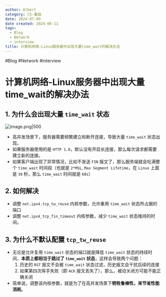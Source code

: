 ```yaml
---
author: Albert
category: CS-基础
date: 2024-07-09
date created: 2024-06-11
tags:
  - Blog
  - Network
  - interview
title: 计算机网络-Linux服务器中出现大量time_wait的解决办法
---
```

#Blog #Network #interview 

# 计算机网络-Linux服务器中出现大量time_wait的解决办法

## 1. 为什么会出现大量 `time_wait` 状态

![image.png|500](https://img-20221128.oss-cn-shanghai.aliyuncs.com/img-2023-05/20240216150748.png)

- 高并发场景下，服务器需要频繁建立和断开连接，导致大量 `time_wait` 状态出现。
- 如果服务器使用的是 `HTTP 1.0`，默认没有开启长连接，那么每次请求都需要建立新的连接。
- 如果客户端出现了异常情况，比如不发送 `FIN` 报文了，那么服务端就会吃满整个 `time_wait` 时间段（也就是 `2*MSL`, `Max Segment Lifetime`，在 `Linux` 上面是 `30` 秒，那么 `time_wait` 时间就是 `60s`） 

## 2. 如何解决

- 调整 `net.ipv4.tcp_tw_reuse` 内核参数，允许重用 `time_wait` 状态所占据的端口
- 调整 `net.ipv4_tcp_fin_timeout` 内核参数，减少 `time_wait` 状态维持的时间。

## 3. 为什么不默认配置 `tcp_tw_reuse` 

- 无论是允许复用 `time_wait` 状态的端口就是降低 `time_wait` 状态的持续时间，**本质上都相当于跳过了 `time_wait` 状态**，这样会导致两个问题：
    1. 历史的 `RST` 报文不会被 `time_wait` 状态过滤，历史报文会干扰后续的连接
    2. 如果第四次挥手失败（即 `ACK` 报文丢失了），那么，被动关闭方可能不能正确关闭
- 简单说，调整该内核参数，就是为了在高并发场景下**牺牲鲁棒性，来节省性能消耗**。